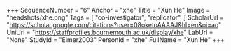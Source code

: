 +++
SequenceNumber = "6"
Anchor = "xhe"
Title = "Xun He"
Image = "headshots/xhe.png"
Tags = [ "co-investigator",  "replicator", ]
ScholarUrl = "https://scholar.google.com/citations?user=08oketoAAAAJ&hl=en&oi=ao"
UniUrl = "https://staffprofiles.bournemouth.ac.uk/display/xhe"
LabUrl = "None"
StudyId = "Eimer2003"
PersonId = "xhe"
FullName = "Xun He"
+++